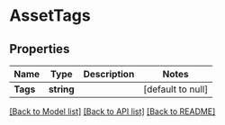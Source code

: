 # AssetTags

## Properties
Name | Type | Description | Notes
------------ | ------------- | ------------- | -------------
**Tags** | **string** |  | [default to null]

[[Back to Model list]](../README.md#documentation-for-models) [[Back to API list]](../README.md#documentation-for-api-endpoints) [[Back to README]](../README.md)

